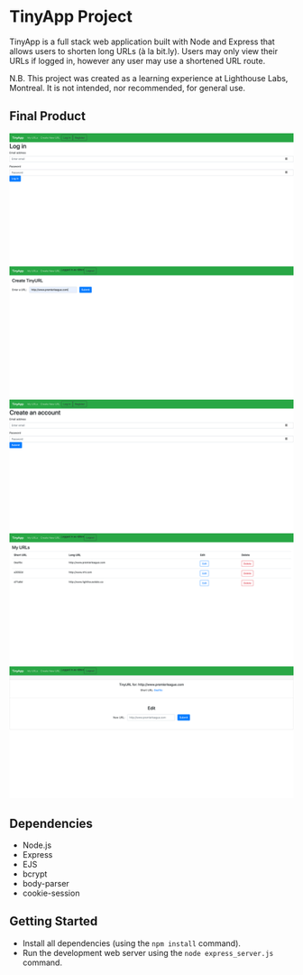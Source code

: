 # TinyApp Project

TinyApp is a full stack web application built with Node and Express that allows users to shorten long URLs (à la bit.ly). Users may only view their URLs if logged in, however any user may use a shortened URL route. 

N.B. This project was created as a learning experience at Lighthouse Labs, Montreal. It is not intended, nor recommended, for general use.

## Final Product

!["screenshot of login page"](https://github.com/robinwebber/tinyapp/blob/master/docs/login.png?raw=true)
!["screenshot create new short URL"](https://github.com/robinwebber/tinyapp/blob/master/docs/new.png?raw=true)
!["screenshot of create new account"](https://github.com/robinwebber/tinyapp/blob/master/docs/register.png?raw=true)
!["screenshot of url index"](https://github.com/robinwebber/tinyapp/blob/master/docs/url_index.png?raw=true)
!["screenshot of url page"](https://github.com/robinwebber/tinyapp/blob/master/docs/url_page.png?raw=true)


## Dependencies

- Node.js
- Express
- EJS
- bcrypt
- body-parser
- cookie-session

## Getting Started

- Install all dependencies (using the `npm install` command).
- Run the development web server using the `node express_server.js` command.
